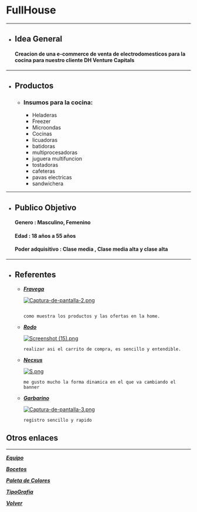 # FullHouse
___

+ ##  __Idea General__
    
    #### Creacion de una e-commerce de venta de electrodomesticos para la cocina para nuestro cliente DH Venture Capitals

___

+ ##  __Productos__
   
   - ### Insumos para la cocina:
    
      + Heladeras
      + Freezer
      + Microondas
      + Cocinas
      + licuadoras
      + batidoras
      + multiprocesadoras
      + juguera multifuncion
      + tostadoras
      + cafeteras
      + pavas electricas
      + sandwichera
     
___



+ ## __Publico Objetivo__
    
   #### Genero : Masculino, Femenino
   #### Edad : 18 años a 55 años
   #### Poder adquisitivo : Clase media , Clase media alta y clase alta
   
___


+ ## __Referentes__

     - [___Fravega___](https://www.fravega.com/)
      
        [![Captura-de-pantalla-2.png](https://i.postimg.cc/FRcHDHm7/Captura-de-pantalla-2.png)](https://postimg.cc/9Rm2fVDh)
        ```

        como muestra los productos y las ofertas en la home.
        
     - [___Rodo___](https://rodo.com.ar/)
     
        [![Screenshot (15).png](https://i.postimg.cc/mD1xSW1V/Screenshot-16.png)](https://postimg.cc/gXpBY5D6)
        ```
        realizar asi el carrito de compra, es sencillo y entendible.

     - [___Necxus___](https://www.necxus.com.ar/)

        [![S.png](https://i.postimg.cc/Gp1MRqHh/S.png)](https://postimg.cc/pmqQYQfg)
        ```
        me gusto mucho la forma dinamica en el que va cambiando el banner
        
     - [___Garbarino___](https://www.garbarino.com)
     
       [![Captura-de-pantalla-3.png](https://i.postimg.cc/ZYGqTZgn/Captura-de-pantalla-3.png)](https://postimg.cc/hh0nsFKR)
       ```
       registro sencillo y rapido
       
## __Otros enlaces__
___
        
        

[***Equipo***](Equipo.md)

[***Bocetos***](Diseño/bocetos.md)

[***Paleta de Colores***](Diseño/Colores.md)

[***TipoGrafia***](Diseño/tipografia.md)

[***Volver***](https://github.com/jerebustos/Grupo-7-FullHouse)
